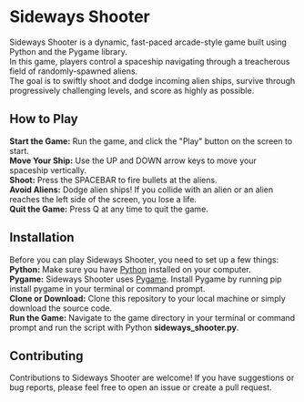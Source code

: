 # Sideways Shooter
Sideways Shooter is a dynamic, fast-paced arcade-style game built using Python and the Pygame library.  
In this game, players control a spaceship navigating through a treacherous field of randomly-spawned aliens.  
The goal is to swiftly shoot and dodge incoming alien ships, survive through progressively challenging levels, and score as highly as possible.

## How to Play
**Start the Game:** Run the game, and click the "Play" button on the screen to start.  
**Move Your Ship:** Use the UP and DOWN arrow keys to move your spaceship vertically.  
**Shoot:** Press the SPACEBAR to fire bullets at the aliens.  
**Avoid Aliens:** Dodge alien ships! If you collide with an alien or an alien reaches the left side of the screen, you lose a life.  
**Quit the Game:** Press Q at any time to quit the game.

## Installation
Before you can play Sideways Shooter, you need to set up a few things:  
**Python:** Make sure you have [Python](https://www.python.org) installed on your computer.  
**Pygame:** Sideways Shooter uses [Pygame](https://www.pygame.org). Install Pygame by running pip install pygame in your terminal or command prompt.  
**Clone or Download:** Clone this repository to your local machine or simply download the source code.  
**Run the Game:** Navigate to the game directory in your terminal or command prompt and run the script with Python **sideways_shooter.py**.

## Contributing
Contributions to Sideways Shooter are welcome! If you have suggestions or bug reports, please feel free to open an issue or create a pull request.
